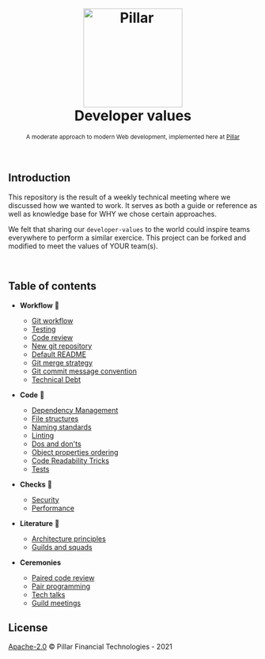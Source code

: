 <h1 align="center">
  <a title="Building financial tools for Canada's entrepreneurs" href="https://pillar.financial">
    <img alt="Pillar" width="200px" src="https://avatars.githubusercontent.com/u/86977965?s=200&v=4" />
    <br/>
  </a>
  Developer values
</h1>

<div align="center">
  <sub>A moderate approach to modern Web development, implemented here at
   <a href="https://pillar.financial">Pillar</a>
</div>

<br />
<br />

## Introduction

This repository is the result of a weekly technical meeting where we discussed how we wanted to work. It serves as both a guide or reference as well as knowledge base for WHY we chose certain approaches.

We felt that sharing our `developer-values` to the world could inspire teams everywhere to perform a similar exercice. This project can be forked and modified to meet the values of YOUR team(s).

<br />

## Table of contents

- **Workflow** :wrench:
  - [Git workflow](./workflow/GIT_WORKFLOW.md)
  - [Testing](./workflow/TESTING.md)
  - [Code review](./workflow/CODE_REVIEW.md)
  - [New git repository](./workflow/NEW_GIT_REPOSITORY.md)
  - [Default README](./workflow/DEFAULT_README.md)
  - [Git merge strategy](./workflow/GIT_MERGE_STRATEGY.md)
  - [Git commit message convention](./workflow/GIT_COMMIT_MESSAGE_STRATEGY.md)
  - [Technical Debt](./workflow/TECHNICAL_DEBT.md)

- **Code** :memo:
  - [Dependency Management](./code/DEPENDENCY_MANAGEMENT.md)
  - [File structures](./code/FILE_STRUCTURES.md)
  - [Naming standards](./code/NAMING_STANDARDS.md)
  - [Linting](./code/LINTING.md)
  - [Dos and don'ts](./code/DO_DONT.md)
  - [Object properties ordering](./code/OBJECT_PROPERTIES_ORDERING.md)
  - [Code Readability Tricks](./code/CODE_READABILITY_TRICKS.md)
  - [Tests](./code/TESTS.md)

- **Checks** :mag_right:

  - [Security](./checks/SECURITY.md)
  - [Performance](./checks/PERFORMANCE.md)

- **Literature** :notebook:
  - [Architecture principles](./literature/ARCHITECTURE_PRINCIPLES.md)
  - [Guilds and squads](./literature/GUILDS_AND_SQUADS.md)

- **Ceremonies**
  - [Paired code review](./ceremonies/PAIRED_CODE_REVIEW.md)
  - [Pair programming](./ceremonies/PAIR_PROGRAMMING.md)
  - [Tech talks](./ceremonies/TECH_TALKS.md)
  - [Guild meetings](./ceremonies/GUILD_MEETINGS.md)

## License

[Apache-2.0](./LICENSE) &copy; Pillar Financial Technologies - 2021

